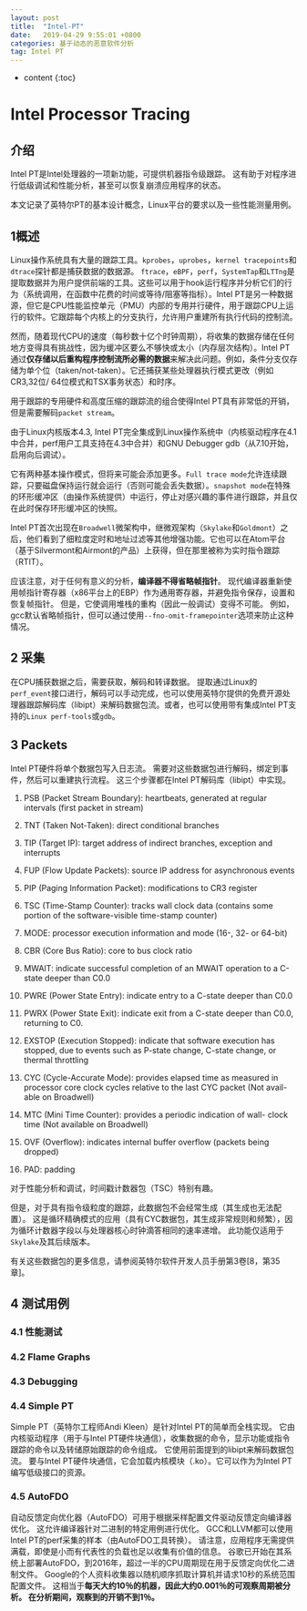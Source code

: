 ```yaml
---
layout: post
title:  "Intel-PT"
date:   2019-04-29 9:55:01 +0800
categories: 基于动态的恶意软件分析
tag: Intel PT
---
```

* content
{:toc}


# Intel Processor Tracing

## 介绍

Intel PT是Intel处理器的一项新功能，可提供机器指令级跟踪。 这有助于对程序进行低级调试和性能分析，甚至可以恢复崩溃应用程序的状态。

本文记录了英特尔PT的基本设计概念，Linux平台的要求以及一些性能测量用例。

## 1概述

Linux操作系统具有大量的跟踪工具。`kprobes`，`uprobes`，`kernel tracepoints`和`dtrace`探针都是捕获数据的数据源。 `ftrace`，`eBPF`，`perf`，`SystemTap`和`LTTng`是提取数据并为用户提供前端的工具。这些可以用于hook运行程序并分析它们的行为（系统调用，在函数中花费的时间或等待/阻塞等指标）。Intel PT是另一种数据源，但它是CPU性能监控单元（PMU）内部的专用并行硬件，用于跟踪CPU上运行的软件。它跟踪每个内核上的分支执行，允许用户重建所有执行代码的控制流。

然而，随着现代CPU的速度（每秒数十亿个时钟周期），将收集的数据存储在任何地方变得具有挑战性，因为缓冲区要么不够快或太小（内存层次结构）。Intel PT通过**仅存储以后重构程序控制流所必需的数据**来解决此问题。例如，条件分支仅存储为单个位（taken/not-taken）。它还捕获某些处理器执行模式更改（例如CR3,32位/ 64位模式和TSX事务状态）和时序。

用于跟踪的专用硬件和高度压缩的跟踪流的组合使得Intel PT具有非常低的开销，但是需要解码`packet stream`。

由于Linux内核版本4.3, Intel PT完全集成到Linux操作系统中（内核驱动程序在4.1中合并，perf用户工具支持在4.3中合并）和GNU Debugger gdb（从7.10开始，启用向后调试）。

它有两种基本操作模式，但将来可能会添加更多。`Full trace mode`允许连续跟踪，只要磁盘保持运行就会运行（否则可能会丢失数据）。`snapshot mode`在特殊的环形缓冲区（由操作系统提供）中运行，停止对感兴趣的事件进行跟踪，并且仅在此时保存环形缓冲区的快照。

Intel PT首次出现在`Broadwell`微架构中，继微观架构（`Skylake`和`Goldmont`）之后，他们看到了细粒度定时和地址过滤等其他增强功能。它也可以在Atom平台（基于Silvermont和Airmont的产品）上获得，但在那里被称为实时指令跟踪（RTIT）。

应该注意，对于任何有意义的分析，**编译器不得省略帧指针**。 现代编译器重新使用帧指针寄存器（x86平台上的EBP）作为通用寄存器，并避免指令保存，设置和恢复帧指针。 但是，它使调用堆栈的重构（因此一般调试）变得不可能。 例如，gcc默认省略帧指针，但可以通过使用`--fno-omit-framepointer`选项来防止这种情况。

## 2 采集

在CPU捕获数据之后，需要获取，解码和转译数据。 提取通过Linux的`perf_event`接口进行，解码可以手动完成，也可以使用英特尔提供的免费开源处理器跟踪解码库（libipt）来解码数据包流。或者，也可以使用带有集成Intel PT支持的`Linux perf-tools`或`gdb`。

## 3 Packets

Intel PT硬件将单个数据包写入日志流。 需要对这些数据包进行解码，绑定到事件，然后可以重建执行流程。 这三个步骤都在Intel PT解码库（libipt）中实现。

1. PSB (Packet Stream Boundary): heartbeats, generated at regular intervals (first packet in stream) 

2. TNT (Taken Not-Taken): direct conditional branches 

3. TIP (Target IP): target address of indirect branches, exception and interrupts 
4. FUP (Flow Update Packets): source IP address for asynchronous events 

5. PIP (Paging Information Packet): modifications to CR3 register 
6. TSC (Time-Stamp Counter): tracks wall clock data (contains some portion of the software-visible time-stamp counter) 
7. MODE: processor execution information and mode (16-, 32- or 64-bit) 
8. CBR (Core Bus Ratio): core to bus clock ratio 
9. MWAIT: indicate successful completion of an MWAIT operation to a C-state deeper than C0.0 
10. PWRE (Power State Entry): indicate entry to a C-state deeper than C0.0 
11. PWRX (Power State Exit): indicate exit from a C-state deeper than C0.0, returning to C0. 
12. EXSTOP (Execution Stopped): indicate that software execution has stopped, due to events such as P-state change, C-state change, or thermal throttling 
13. CYC (Cycle-Accurate Mode): provides elapsed time as measured in processor core clock cycles relative to the last CYC packet (Not avail- able on Broadwell) 
14. MTC (Mini Time Counter): provides a periodic indication of wall- clock time (Not available on Broadwell) 
15. OVF (Overflow): indicates internal buffer overflow (packets being dropped) 
16. PAD: padding 

对于性能分析和调试，时间戳计数器包（TSC）特别有趣。 

但是，对于具有指令级粒度的跟踪，此数据包不会经常生成（其生成也无法配置）。 这是循环精确模式的应用（具有CYC数据包，其生成非常规则和频繁），因为循环计数器字段以与处理器核心时钟滴答相同的速率递增。 此功能仅适用于`Skylake`及其后续版本。

有关这些数据包的更多信息，请参阅英特尔软件开发人员手册第3卷[8，第35章]。

## 4 测试用例

### 4.1 性能测试

### 4.2 Flame Graphs

### 4.3 Debugging

### 4.4 Simple PT

Simple PT（英特尔工程师Andi Kleen）是针对Intel PT的简单而全栈实现。 它由内核驱动程序（用于与Intel PT硬件块通信），收集数据的命令，显示功能或指令跟踪的命令以及转储原始跟踪的命令组成。 它使用前面提到的libipt来解码数据包流。 要与Intel PT硬件块通信，它会加载内核模块（.ko）。它可以作为为Intel PT编写低级接口的资源。

### 4.5 AutoFDO

自动反馈定向优化器（AutoFDO）可用于根据采样配置文件驱动反馈定向编译器优化。 这允许编译器针对二进制的特定用例进行优化。 GCC和LLVM都可以使用Intel PT的perf采集的样本（由AutoFDO工具转换）。 请注意，应用程序无需提供满载，即使是小而有代表性的负载也足以收集有价值的信息。 谷歌已开始在其系统上部署AutoFDO，到2016年，超过一半的CPU周期现在用于反馈定向优化二进制文件。 Google的个人资料收集器以随机顺序抓取计算机并请求10秒的系统范围配置文件。 这相当于**每天大约10％的机器，因此大约0.001％的可观察周期被分析。 在分析期间，观察到的开销不到1％。**




